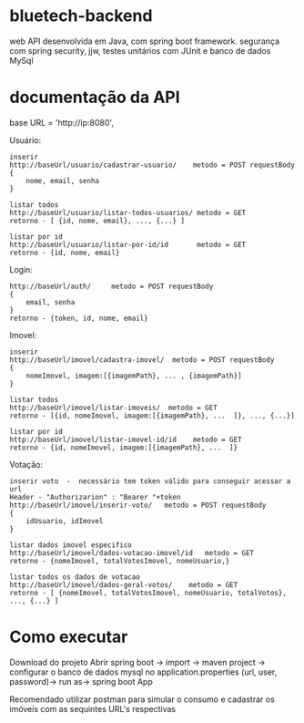 # bluetech-backend

web API desenvolvida em Java, com spring boot framework. 
segurança com spring security, jjw, testes unitários com JUnit e banco de dados MySql

# documentação da API

base URL = 'http://ip:8080',

Usuário:

	inserir
	http://baseUrl/usuario/cadastrar-usuario/    metodo = POST requestBody
	{
		nome, email, senha
	}

	listar todos
	http://baseUrl/usuario/listar-todos-usuarios/ metodo = GET
	retorno - [ {id, nome, email}, ..., {...} ]

	listar por id
	http://baseUrl/usuario/listar-por-id/id       metodo = GET
	retorno - {id, nome, email}

Login:

	http://baseUrl/auth/     metodo = POST requestBody
	{
		email, senha
	}
	retorno - {token, id, nome, email}

Imovel:

	inserir
	http://baseUrl/imovel/cadastra-imovel/  metodo = POST requestBody
	{
		nomeImovel, imagem:[{imagemPath}, ... , {imagemPath}]
	}

	listar todos
	http://baseUrl/imovel/listar-imoveis/  metodo = GET
	retorno - [{id, nomeImovel, imagem:[{imagemPath}, ...  ]}, ..., {...}]
	
	listar por id
	http://baseUrl/imovel/listar-imovel-id/id    metodo = GET
	retorno - {id, nomeImovel, imagem:[{imagemPath}, ...  ]}

Votação:

	inserir voto  -  necessário tem token válido para conseguir acessar a url
	Header - "Authorizarion" : "Bearer "+token 
	http://baseUrl/imovel/inserir-voto/   metodo = POST requestBody
	{
		idUsuario, idImovel	
	}

	listar dados imovel especifico
	http://baseUrl/imovel/dados-votacao-imovel/id   metodo = GET
	retorno - {nomeImovel, totalVotosImovel, nomeUsuario,}

	listar todos os dados de votacao
	http://baseUrl/imovel/dados-geral-votos/    metodo = GET
	retorno - [ {nomeImovel, totalVotosImovel, nomeUsuario, totalVotos}, ..., {...} ]

# Como executar

Download do projeto
Abrir spring boot -> import -> maven project -> configurar o banco de dados mysql no application.properties (url, user, password)-> run as-> spring boot App 

Recomendado utilizar postman para simular o consumo e cadastrar os imóveis com as sequintes URL's respectivas
